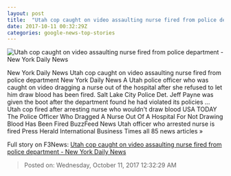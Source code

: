 ```yaml
---
layout: post
title:  "Utah cop caught on video assaulting nurse fired from police department - New York Daily News"
date: 2017-10-11 00:32:29Z
categories: google-news-top-stories
---
```


![Utah cop caught on video assaulting nurse fired from police department - New York Daily News](http://assets.nydailynews.com/polopoly_fs/1.3554589.1507681701!/img/httpImage/image.jpg_gen/derivatives/landscape_1200/nurse11n-1-web.jpg)

New York Daily News Utah cop caught on video assaulting nurse fired from police department New York Daily News A Utah police officer who was caught on video dragging a nurse out of the hospital after she refused to let him draw blood has been fired. Salt Lake City Police Det. Jeff Payne was given the boot after the department found he had violated its policies ... Utah cop fired after arresting nurse who wouldn't draw blood USA TODAY The Police Officer Who Dragged A Nurse Out Of A Hospital For Not Drawing Blood Has Been Fired BuzzFeed News Utah officer who arrested nurse is fired Press Herald International Business Times all 85 news articles »


Full story on F3News: [Utah cop caught on video assaulting nurse fired from police department - New York Daily News](http://www.f3nws.com/n/AXuGuF)

> Posted on: Wednesday, October 11, 2017 12:32:29 AM
